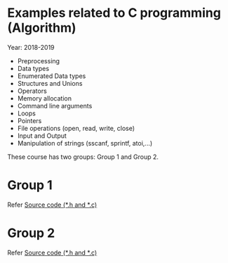 # Examples related to C programming (Algorithm)

Year: 2018-2019

 * Preprocessing
 * Data types
 * Enumerated Data types
 * Structures and Unions
 * Operators
 * Memory allocation
 * Command line arguments
 * Loops
 * Pointers
 * File operations (open, read, write, close)
 * Input and Output
 * Manipulation of strings (sscanf, sprintf, atoi,...)

These course has two groups: Group 1 and Group 2.

# Group 1

Refer [Source code (*.h and *.c)](./groupe1/)


# Group 2

Refer [Source code (*.h and *.c)](./groupe2/)